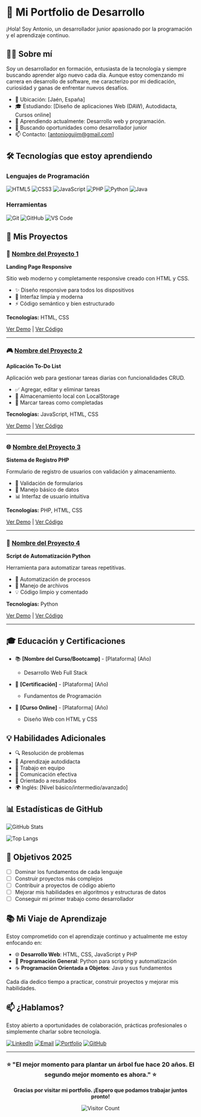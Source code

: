 # 🌟 Mi Portfolio de Desarrollo

¡Hola! Soy Antonio, un desarrollador junior apasionado por la programación y el aprendizaje continuo.

## 👨‍💻 Sobre mí

Soy un desarrollador en formación, entusiasta de la tecnología y siempre buscando aprender algo nuevo cada día. Aunque estoy comenzando mi carrera en desarrollo de software, me caracterizo por mi dedicación, curiosidad y ganas de enfrentar nuevos desafíos.

- 📍 Ubicación: [Jaén, España]
- 🎓 Estudiando: [Diseño de aplicaciones Web (DAW), Autodidacta, Cursos online]
- 🌱 Aprendiendo actualmente: Desarrollo web y programación.
- 💼 Buscando oportunidades como desarrollador junior
- 📫 Contacto: [antoniogujim@gmail.com]

## 🛠️ Tecnologías que estoy aprendiendo

### Lenguajes de Programación
![HTML5](https://img.shields.io/badge/HTML5-E34F26?style=flat-square&logo=html5&logoColor=white)
![CSS3](https://img.shields.io/badge/CSS3-1572B6?style=flat-square&logo=css3&logoColor=white)
![JavaScript](https://img.shields.io/badge/JavaScript-F7DF1E?style=flat-square&logo=javascript&logoColor=black)
![PHP](https://img.shields.io/badge/PHP-777BB4?style=flat-square&logo=php&logoColor=white)
![Python](https://img.shields.io/badge/Python-3776AB?style=flat-square&logo=python&logoColor=white)
![Java](https://img.shields.io/badge/Java-007396?style=flat-square&logo=java&logoColor=white)

### Herramientas
![Git](https://img.shields.io/badge/Git-F05032?style=flat-square&logo=git&logoColor=white)
![GitHub](https://img.shields.io/badge/GitHub-181717?style=flat-square&logo=github&logoColor=white)
![VS Code](https://img.shields.io/badge/VS_Code-007ACC?style=flat-square&logo=visual-studio-code&logoColor=white)

## 📁 Mis Proyectos

### 🎯 [Nombre del Proyecto 1](link-al-repositorio)
**Landing Page Responsive**

Sitio web moderno y completamente responsive creado con HTML y CSS.

- ✨ Diseño responsive para todos los dispositivos
- 🎨 Interfaz limpia y moderna
- ⚡ Código semántico y bien estructurado

**Tecnologías:** HTML, CSS

[Ver Demo](link-demo) | [Ver Código](link-repo)

---

### 🎮 [Nombre del Proyecto 2](link-al-repositorio)
**Aplicación To-Do List**

Aplicación web para gestionar tareas diarias con funcionalidades CRUD.

- ✅ Agregar, editar y eliminar tareas
- 💾 Almacenamiento local con LocalStorage
- 🎯 Marcar tareas como completadas

**Tecnologías:** JavaScript, HTML, CSS

[Ver Demo](link-demo) | [Ver Código](link-repo)

---

### 🌐 [Nombre del Proyecto 3](link-al-repositorio)
**Sistema de Registro PHP**

Formulario de registro de usuarios con validación y almacenamiento.

- 📝 Validación de formularios
- 🔐 Manejo básico de datos
- 📊 Interfaz de usuario intuitiva

**Tecnologías:** PHP, HTML, CSS

[Ver Demo](link-demo) | [Ver Código](link-repo)

---

### 🐍 [Nombre del Proyecto 4](link-al-repositorio)
**Script de Automatización Python**

Herramienta para automatizar tareas repetitivas.

- 🤖 Automatización de procesos
- 📁 Manejo de archivos
- 💡 Código limpio y comentado

**Tecnologías:** Python

[Ver Demo](link-demo) | [Ver Código](link-repo)

---

## 🎓 Educación y Certificaciones

- 📚 **[Nombre del Curso/Bootcamp]** - [Plataforma] (Año)
  - Desarrollo Web Full Stack
  
- 📜 **[Certificación]** - [Plataforma] (Año)
  - Fundamentos de Programación

- 🎯 **[Curso Online]** - [Plataforma] (Año)
  - Diseño Web con HTML y CSS

## 💡 Habilidades Adicionales

- 🔍 Resolución de problemas
- 📖 Aprendizaje autodidacta
- 🤝 Trabajo en equipo
- 💬 Comunicación efectiva
- 🎯 Orientado a resultados
- 🌍 Inglés: [Nivel básico/intermedio/avanzado]

## 📊 Estadísticas de GitHub

![GitHub Stats](https://github-readme-stats.vercel.app/api?username=antoniogujim&show_icons=true&theme=radical&hide_border=true)

![Top Langs](https://github-readme-stats.vercel.app/api/top-langs/?username=antoniogujim&layout=compact&theme=radical&hide_border=true)

## 🎯 Objetivos 2025

- [ ] Dominar los fundamentos de cada lenguaje
- [ ] Construir proyectos más complejos
- [ ] Contribuir a proyectos de código abierto
- [ ] Mejorar mis habilidades en algoritmos y estructuras de datos
- [ ] Conseguir mi primer trabajo como desarrollador

## 📚 Mi Viaje de Aprendizaje

Estoy comprometido con el aprendizaje continuo y actualmente me estoy enfocando en:

- 🌐 **Desarrollo Web**: HTML, CSS, JavaScript y PHP
- 🐍 **Programación General**: Python para scripting y automatización
- ☕ **Programación Orientada a Objetos**: Java y sus fundamentos

Cada día dedico tiempo a practicar, construir proyectos y mejorar mis habilidades.

## 📫 ¿Hablamos?

Estoy abierto a oportunidades de colaboración, prácticas profesionales o simplemente charlar sobre tecnología.

[![LinkedIn](https://img.shields.io/badge/LinkedIn-0077B5?style=for-the-badge&logo=linkedin&logoColor=white)](tu-linkedin)
[![Email](https://img.shields.io/badge/Email-D14836?style=for-the-badge&logo=gmail&logoColor=white)](mailto:tu-email)
[![Portfolio](https://img.shields.io/badge/Portfolio-000000?style=for-the-badge&logo=About.me&logoColor=white)](tu-portfolio)
[![GitHub](https://img.shields.io/badge/GitHub-181717?style=for-the-badge&logo=github&logoColor=white)](https://github.com/tu-usuario)

---

<div align="center">

### ⭐ "El mejor momento para plantar un árbol fue hace 20 años. El segundo mejor momento es ahora." ⭐

**Gracias por visitar mi portfolio. ¡Espero que podamos trabajar juntos pronto!**

![Visitor Count](https://profile-counter.glitch.me/antoniogujim/count.svg)

</div>